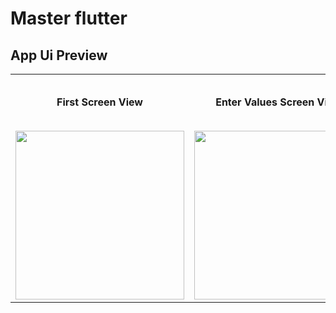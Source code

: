 # Master flutter

## App Ui Preview

<table>
  
  
<tr>                    
   
   <th> First Screen View</th>
   <th> Enter Values Screen View</th>
   <th> Add + Screen View</th>
   <th> minus - Screen View</th>
   <th> multiply x Screen View</th>
   <th> divide ÷ Screen View</th>

</tr>
  
  
  
  
<tr>

<td>

<img src=""  width="270"/>

</td>
<td>

<img src=""  width="270"/>

</td>
<td>

<img src=""  width="270"/>

</td>
<td>

<img src=""  width="270"/>

</td>
<td>

<img src=""  width="270"/>

</td>

</tr>
</table>
